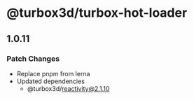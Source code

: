 # @turbox3d/turbox-hot-loader

## 1.0.11

### Patch Changes

- Replace pnpm from lerna
- Updated dependencies
  - @turbox3d/reactivity@2.1.10
